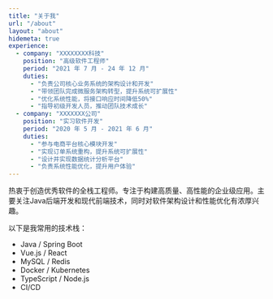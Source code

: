 ```yaml
---
title: "关于我"
url: "/about"
layout: "about"
hidemeta: true
experience:
  - company: "XXXXXXXX科技"
    position: "高级软件工程师"
    period: "2021 年 7 月 - 24 年 12 月"
    duties:
      - "负责公司核心业务系统的架构设计和开发"
      - "带领团队完成微服务架构转型，提升系统可扩展性"
      - "优化系统性能，将接口响应时间降低50%"
      - "指导初级开发人员，推动团队技术成长"
  - company: "XXXXXXX公司"
    position: "实习软件开发"
    period: "2020 年 5 月 - 2021 年 6 月"
    duties:
      - "参与电商平台核心模块开发"
      - "实现订单系统重构，提升系统可扩展性"
      - "设计并实现数据统计分析平台"
      - "负责系统性能优化，提升用户体验"
---
```


热衷于创造优秀软件的全栈工程师。专注于构建高质量、高性能的企业级应用。主要关注Java后端开发和现代前端技术，同时对软件架构设计和性能优化有浓厚兴趣。

以下是我常用的技术栈：

- Java / Spring Boot
- Vue.js / React
- MySQL / Redis
- Docker / Kubernetes
- TypeScript / Node.js
- CI/CD 